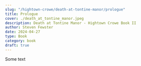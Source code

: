 ```yaml
---
slug: "/hightown-crowe/death-at-tontine-manor/prologue"
title: Prologue
cover: ./death_at_tontine_manor.jpeg
description: Death at Tontine Manor - Hightown Crowe Book II
author: Steven Fewster
date: 2024-04-27
type: Book
category: book
draft: true
---
```


Some text
